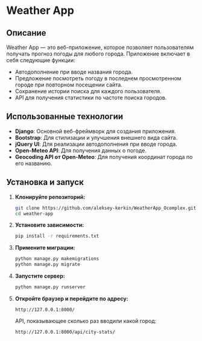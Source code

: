 # Weather App

## Описание

Weather App — это веб-приложение, которое позволяет пользователям получать прогноз погоды для любого города.
Приложение включает в себя следующие функции:

- Автодополнение при вводе названия города.
- Предложение посмотреть погоду в последнем просмотренном городе при повторном посещении сайта.
- Сохранение истории поиска для каждого пользователя.
- API для получения статистики по частоте поиска городов.

## Использованные технологии

- **Django**: Основной веб-фреймворк для создания приложения.
- **Bootstrap**: Для стилизации и улучшения внешнего вида сайта.
- **jQuery UI**: Для реализации автодополнения при вводе города.
- **Open-Meteo API**: Для получения данных о погоде.
- **Geocoding API от Open-Meteo**: Для получения координат города по его названию.

## Установка и запуск

1. **Клонируйте репозиторий:**

   ```bash
   git clone https://github.com/aleksey-kerkin/WeatherApp_Ocomplex.git
   cd weather-app
   ```

2. **Установите зависимости:**

   ```bash
   pip install -r requirements.txt
   ```

3. **Примените миграции:**

   ```bash
   python manage.py makemigrations
   python manage.py migrate
   ```

4. **Запустите сервер:**

   ```bash
   python manage.py runserver
   ```

5. **Откройте браузер и перейдите по адресу:**

   ```
   http://127.0.0.1:8000/
   ```

   API, показывающее сколько раз вводили какой город:

   ```
   http://127.0.0.1:8000/api/city-stats/
   ```
